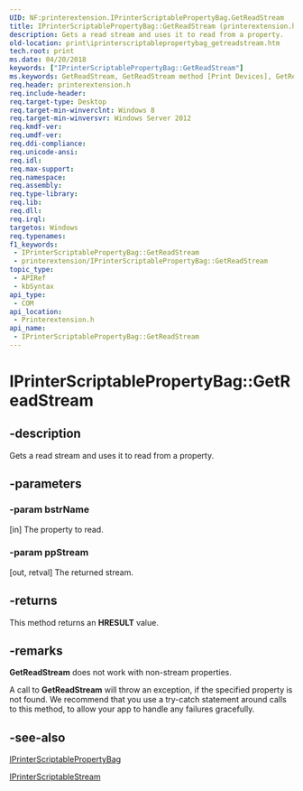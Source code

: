 ```yaml
---
UID: NF:printerextension.IPrinterScriptablePropertyBag.GetReadStream
title: IPrinterScriptablePropertyBag::GetReadStream (printerextension.h)
description: Gets a read stream and uses it to read from a property.
old-location: print\iprinterscriptablepropertybag_getreadstream.htm
tech.root: print
ms.date: 04/20/2018
keywords: ["IPrinterScriptablePropertyBag::GetReadStream"]
ms.keywords: GetReadStream, GetReadStream method [Print Devices], GetReadStream method [Print Devices],IPrinterScriptablePropertyBag interface, IPrinterScriptablePropertyBag interface [Print Devices],GetReadStream method, IPrinterScriptablePropertyBag.GetReadStream, IPrinterScriptablePropertyBag::GetReadStream, print.iprinterscriptablepropertybag_getreadstream, printerextension/IPrinterScriptablePropertyBag::GetReadStream
req.header: printerextension.h
req.include-header: 
req.target-type: Desktop
req.target-min-winverclnt: Windows 8
req.target-min-winversvr: Windows Server 2012
req.kmdf-ver: 
req.umdf-ver: 
req.ddi-compliance: 
req.unicode-ansi: 
req.idl: 
req.max-support: 
req.namespace: 
req.assembly: 
req.type-library: 
req.lib: 
req.dll: 
req.irql: 
targetos: Windows
req.typenames: 
f1_keywords:
 - IPrinterScriptablePropertyBag::GetReadStream
 - printerextension/IPrinterScriptablePropertyBag::GetReadStream
topic_type:
 - APIRef
 - kbSyntax
api_type:
 - COM
api_location:
 - Printerextension.h
api_name:
 - IPrinterScriptablePropertyBag::GetReadStream
---
```


# IPrinterScriptablePropertyBag::GetReadStream


## -description

Gets a read stream and uses it to read  from a property.

## -parameters

### -param bstrName 

[in]
The property to read.

### -param ppStream 

[out, retval]
        The returned stream.

## -returns

This method returns an <b>HRESULT</b> value.

## -remarks

<b>GetReadStream</b> does not work with non-stream properties.

A call to <b>GetReadStream</b> will throw an exception, if the specified property is not found. We recommend that you use a try-catch statement around calls to this method, to allow your app to handle any failures gracefully.

## -see-also

<a href="/windows-hardware/drivers/ddi/printerextension/nn-printerextension-iprinterscriptablepropertybag">IPrinterScriptablePropertyBag</a>



<a href="/windows-hardware/drivers/ddi/printerextension/nn-printerextension-iprinterscriptablestream">IPrinterScriptableStream</a>

